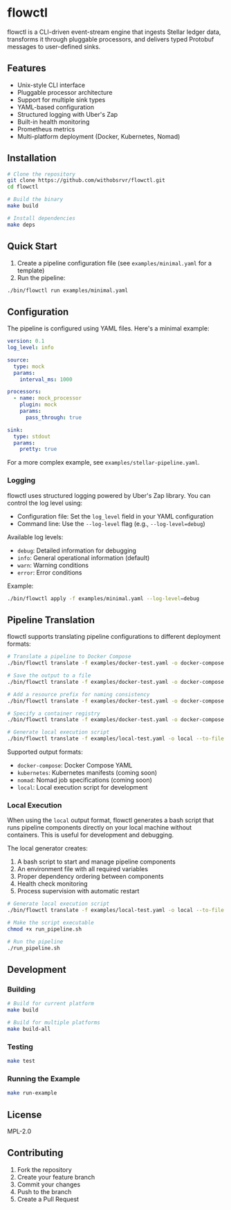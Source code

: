 # flowctl

flowctl is a CLI-driven event-stream engine that ingests Stellar ledger data, transforms it through pluggable processors, and delivers typed Protobuf messages to user-defined sinks.

## Features

- Unix-style CLI interface
- Pluggable processor architecture
- Support for multiple sink types
- YAML-based configuration
- Structured logging with Uber's Zap
- Built-in health monitoring
- Prometheus metrics
- Multi-platform deployment (Docker, Kubernetes, Nomad)

## Installation

```bash
# Clone the repository
git clone https://github.com/withobsrvr/flowctl.git
cd flowctl

# Build the binary
make build

# Install dependencies
make deps
```

## Quick Start

1. Create a pipeline configuration file (see `examples/minimal.yaml` for a template)
2. Run the pipeline:

```bash
./bin/flowctl run examples/minimal.yaml
```

## Configuration

The pipeline is configured using YAML files. Here's a minimal example:

```yaml
version: 0.1
log_level: info

source:
  type: mock
  params:
    interval_ms: 1000

processors:
  - name: mock_processor
    plugin: mock
    params:
      pass_through: true

sink:
  type: stdout
  params:
    pretty: true
```

For a more complex example, see `examples/stellar-pipeline.yaml`.

### Logging

flowctl uses structured logging powered by Uber's Zap library. You can control the log level using:

- Configuration file: Set the `log_level` field in your YAML configuration
- Command line: Use the `--log-level` flag (e.g., `--log-level=debug`)

Available log levels:
- `debug`: Detailed information for debugging
- `info`: General operational information (default)
- `warn`: Warning conditions
- `error`: Error conditions

Example:
```bash
./bin/flowctl apply -f examples/minimal.yaml --log-level=debug
```

## Pipeline Translation

flowctl supports translating pipeline configurations to different deployment formats:

```bash
# Translate a pipeline to Docker Compose
./bin/flowctl translate -f examples/docker-test.yaml -o docker-compose

# Save the output to a file
./bin/flowctl translate -f examples/docker-test.yaml -o docker-compose --to-file docker-compose.yml

# Add a resource prefix for naming consistency
./bin/flowctl translate -f examples/docker-test.yaml -o docker-compose --prefix myapp

# Specify a container registry
./bin/flowctl translate -f examples/docker-test.yaml -o docker-compose --registry ghcr.io/myorg

# Generate local execution script
./bin/flowctl translate -f examples/local-test.yaml -o local --to-file run_pipeline.sh
```

Supported output formats:
- `docker-compose`: Docker Compose YAML
- `kubernetes`: Kubernetes manifests (coming soon)
- `nomad`: Nomad job specifications (coming soon)
- `local`: Local execution script for development

### Local Execution

When using the `local` output format, flowctl generates a bash script that runs pipeline components directly on your local machine without containers. This is useful for development and debugging.

The local generator creates:
1. A bash script to start and manage pipeline components
2. An environment file with all required variables
3. Proper dependency ordering between components
4. Health check monitoring
5. Process supervision with automatic restart

```bash
# Generate local execution script
./bin/flowctl translate -f examples/local-test.yaml -o local --to-file run_pipeline.sh

# Make the script executable
chmod +x run_pipeline.sh

# Run the pipeline
./run_pipeline.sh
```

## Development

### Building

```bash
# Build for current platform
make build

# Build for multiple platforms
make build-all
```

### Testing

```bash
make test
```

### Running the Example

```bash
make run-example
```

## License

MPL-2.0

## Contributing

1. Fork the repository
2. Create your feature branch
3. Commit your changes
4. Push to the branch
5. Create a Pull Request